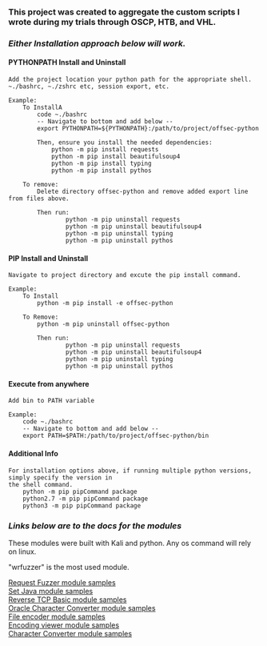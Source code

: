 ### **This project was created to aggregate the custom scripts I wrote during my trials through OSCP, HTB, and VHL.**

### _Either Installation approach below will work._

#### PYTHONPATH Install and Uninstall

    Add the project location your python path for the appropriate shell.
    ~./bashrc, ~./zshrc etc, session export, etc.

    Example:
        To InstallA
            code ~./bashrc
            -- Navigate to bottom and add below --
            export PYTHONPATH=${PYTHONPATH}:/path/to/project/offsec-python

            Then, ensure you install the needed dependencies:
                python -m pip install requests
                python -m pip install beautifulsoup4
                python -m pip install typing
                python -m pip install pythos

        To remove:
            Delete directory offsec-python and remove added export line from files above.

            Then run:
                    python -m pip uninstall requests
                    python -m pip uninstall beautifulsoup4
                    python -m pip uninstall typing
                    python -m pip uninstall pythos

#### PIP Install and Uninstall

    Navigate to project directory and excute the pip install command.

    Example:
        To Install
            python -m pip install -e offsec-python

        To Remove:
            python -m pip uninstall offsec-python

            Then run:
                    python -m pip uninstall requests
                    python -m pip uninstall beautifulsoup4
                    python -m pip uninstall typing
                    python -m pip uninstall pythos

#### Execute from anywhere

    Add bin to PATH variable

    Example:
        code ~./bashrc
        -- Navigate to bottom and add below --
        export PATH=$PATH:/path/to/project/offsec-python/bin

#### Additional Info

    For installation options above, if running multiple python versions, simply specify the version in
    the shell command.
        python -m pip pipCommand package
        python2.7 -m pip pipCommand package
        python3 -m pip pipCommand package

### _Links below are to the docs for the modules_

These modules were built with Kali and python. Any os command will rely on linux.

"wrfuzzer" is the most used module.

[Request Fuzzer module samples](docs/wrfuzzer.md)\
[Set Java module samples](docs/wsetjava.md)\
[Reverse TCP Basic module samples](docs/wrtcpb.md)\
[Oracle Character Converter module samples](docs/woraclecc.md)\
[File encoder module samples](docs/wfencoder.md)\
[Encoding viewer module samples](docs/weviewer.md)\
[Character Converter module samples](docs/wcharc.md)
